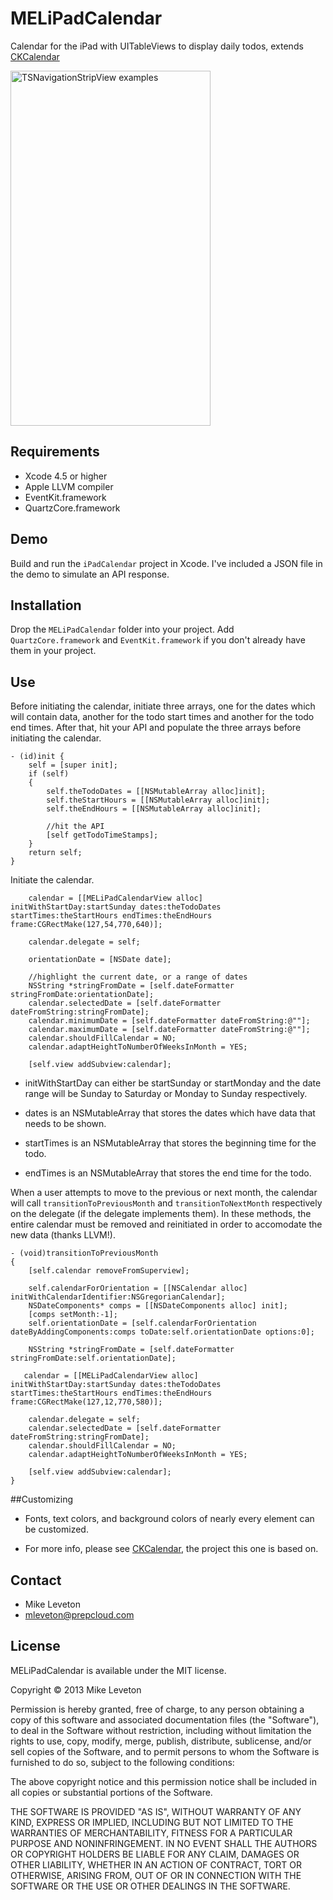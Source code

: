 MELiPadCalendar
=======

Calendar for the iPad with UITableViews to display daily todos, extends [CKCalendar](https://github.com/jaykz52/CKCalendar)
            
<img src="https://raw.github.com/Leveton/MELSorting/master/screenshots/screenshot.png" alt="TSNavigationStripView examples" width="320" height="568" />

## Requirements

* Xcode 4.5 or higher
* Apple LLVM compiler
* EventKit.framework
* QuartzCore.framework

## Demo

Build and run the `iPadCalendar` project in Xcode. 
I've included a JSON file in the demo to simulate an API response.

## Installation

Drop the `MELiPadCalendar` folder into your project.
Add `QuartzCore.framework` and `EventKit.framework` if you don't already have them in your project.

## Use

Before initiating the calendar, initiate three arrays, one for the dates which will contain data, another for the todo start times and another for the todo end times.
After that, hit your API and populate the three arrays before initiating the calendar.

```objc
- (id)init {
    self = [super init];
    if (self)
    {
        self.theTodoDates = [[NSMutableArray alloc]init];
        self.theStartHours = [[NSMutableArray alloc]init];
        self.theEndHours = [[NSMutableArray alloc]init];
        
        //hit the API
        [self getTodoTimeStamps];
    }
    return self;
}
```

Initiate the calendar.

```objc
	calendar = [[MELiPadCalendarView alloc] initWithStartDay:startSunday dates:theTodoDates startTimes:theStartHours endTimes:theEndHours frame:CGRectMake(127,54,770,640)];

	calendar.delegate = self;

	orientationDate = [NSDate date];

	//highlight the current date, or a range of dates
	NSString *stringFromDate = [self.dateFormatter stringFromDate:orientationDate];
	calendar.selectedDate = [self.dateFormatter dateFromString:stringFromDate];
	calendar.minimumDate = [self.dateFormatter dateFromString:@""];
	calendar.maximumDate = [self.dateFormatter dateFromString:@""];
	calendar.shouldFillCalendar = NO;
	calendar.adaptHeightToNumberOfWeeksInMonth = YES;

	[self.view addSubview:calendar];
```

- initWithStartDay can either be startSunday or startMonday and the date range will be Sunday to Saturday or Monday to Sunday respectively.

- dates is an NSMutableArray that stores the dates which have data that needs to be shown.

- startTimes is an NSMutableArray that stores the beginning time for the todo.

- endTimes is an NSMutableArray that stores the end time for the todo.

When a user attempts to move to the previous or next month, the calendar will call `transitionToPreviousMonth` and `transitionToNextMonth` respectively on the delegate (if the delegate implements them).
In these methods, the entire calendar must be removed and reinitiated in order to accomodate the new data (thanks LLVM!).

``` objc
- (void)transitionToPreviousMonth
{
    [self.calendar removeFromSuperview];
    
    self.calendarForOrientation = [[NSCalendar alloc] initWithCalendarIdentifier:NSGregorianCalendar];
    NSDateComponents* comps = [[NSDateComponents alloc] init];
    [comps setMonth:-1];
    self.orientationDate = [self.calendarForOrientation dateByAddingComponents:comps toDate:self.orientationDate options:0];
    
    NSString *stringFromDate = [self.dateFormatter stringFromDate:self.orientationDate];
    
   calendar = [[MELiPadCalendarView alloc] initWithStartDay:startSunday dates:theTodoDates startTimes:theStartHours endTimes:theEndHours frame:CGRectMake(127,12,770,580)];
    
    calendar.delegate = self;
    calendar.selectedDate = [self.dateFormatter dateFromString:stringFromDate];
    calendar.shouldFillCalendar = NO;
    calendar.adaptHeightToNumberOfWeeksInMonth = YES;

    [self.view addSubview:calendar];
}
```
##Customizing

- Fonts, text colors, and background colors of nearly every element can be customized.

- For more info, please see [CKCalendar](https://github.com/jaykz52/CKCalendar), the project this one is based on.

## Contact

- Mike Leveton
- mleveton@prepcloud.com

## License

MELiPadCalendar is available under the MIT license.

Copyright © 2013 Mike Leveton

Permission is hereby granted, free of charge, to any person obtaining a copy of this software and associated documentation files (the "Software"), to deal in the Software without restriction, including without limitation the rights to use, copy, modify, merge, publish, distribute, sublicense, and/or sell copies of the Software, and to permit persons to whom the Software is furnished to do so, subject to the following conditions:

The above copyright notice and this permission notice shall be included in all copies or substantial portions of the Software.

THE SOFTWARE IS PROVIDED "AS IS", WITHOUT WARRANTY OF ANY KIND, EXPRESS OR IMPLIED, INCLUDING BUT NOT LIMITED TO THE WARRANTIES OF MERCHANTABILITY, FITNESS FOR A PARTICULAR PURPOSE AND NONINFRINGEMENT. IN NO EVENT SHALL THE AUTHORS OR COPYRIGHT HOLDERS BE LIABLE FOR ANY CLAIM, DAMAGES OR OTHER LIABILITY, WHETHER IN AN ACTION OF CONTRACT, TORT OR OTHERWISE, ARISING FROM, OUT OF OR IN CONNECTION WITH THE SOFTWARE OR THE USE OR OTHER DEALINGS IN THE SOFTWARE.